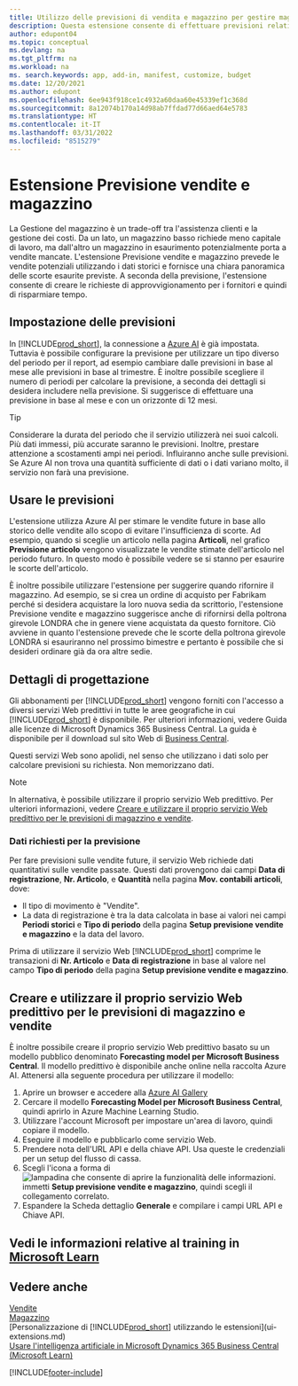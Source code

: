 ```yaml
---
title: Utilizzo delle previsioni di vendita e magazzino per gestire magazzino | Documenti Microsoft
description: Questa estensione consente di effettuare previsioni relative alle vendite, offre una chiara panoramica del magazzino in esaurimento e consente di creare richieste di approvvigionamento per i fornitori.
author: edupont04
ms.topic: conceptual
ms.devlang: na
ms.tgt_pltfrm: na
ms.workload: na
ms. search.keywords: app, add-in, manifest, customize, budget
ms.date: 12/20/2021
ms.author: edupont
ms.openlocfilehash: 6ee943f918ce1c4932a60daa60e45339ef1c368d
ms.sourcegitcommit: 8a12074b170a14d98ab7ffdad77d66aed64e5783
ms.translationtype: HT
ms.contentlocale: it-IT
ms.lasthandoff: 03/31/2022
ms.locfileid: "8515279"
---
```

# <a name="the-sales-and-inventory-forecast-extension"></a>Estensione Previsione vendite e magazzino
La Gestione del magazzino è un trade-off tra l'assistenza clienti e la gestione dei costi. Da un lato, un magazzino basso richiede meno capitale di lavoro, ma dall'altro un magazzino in esaurimento potenzialmente porta a vendite mancate. L'estensione Previsione vendite e magazzino prevede le vendite potenziali utilizzando i dati storici e fornisce una chiara panoramica delle scorte esaurite previste. A seconda della previsione, l'estensione consente di creare le richieste di approvvigionamento per i fornitori e quindi di risparmiare tempo.  

## <a name="setting-up-forecasting"></a>Impostazione delle previsioni
In [!INCLUDE[prod_short](includes/prod_short.md)], la connessione a [Azure AI](https://azure.microsoft.com/overview/ai-platform/) è già impostata. Tuttavia è possibile configurare la previsione per utilizzare un tipo diverso del periodo per il report, ad esempio cambiare dalle previsioni in base al mese alle previsioni in base al trimestre. È inoltre possibile scegliere il numero di periodi per calcolare la previsione, a seconda dei dettagli si desidera includere nella previsione. Si suggerisce di effettuare una previsione in base al mese e con un orizzonte di 12 mesi. 

> [!TIP]  
>   Considerare la durata del periodo che il servizio utilizzerà nei suoi calcoli. Più dati immessi, più accurate saranno le previsioni. Inoltre, prestare attenzione a scostamenti ampi nei periodi. Influiranno anche sulle previsioni. Se Azure AI non trova una quantità sufficiente di dati o i dati variano molto, il servizio non farà una previsione.

## <a name="use-the-forecasts"></a>Usare le previsioni
L'estensione utilizza Azure AI per stimare le vendite future in base allo storico delle vendite allo scopo di evitare l'insufficienza di scorte. Ad esempio, quando si sceglie un articolo nella pagina **Articoli**, nel grafico **Previsione articolo** vengono visualizzate le vendite stimate dell'articolo nel periodo futuro. In questo modo è possibile vedere se si stanno per esaurire le scorte dell'articolo.  

È inoltre possibile utilizzare l'estensione per suggerire quando rifornire il magazzino. Ad esempio, se si crea un ordine di acquisto per Fabrikam perché si desidera acquistare la loro nuova sedia da scrittorio, l'estensione Previsione vendite e magazzino suggerisce anche di rifornirsi della poltrona girevole LONDRA che in genere viene acquistata da questo fornitore. Ciò avviene in quanto l'estensione prevede che le scorte della poltrona girevole LONDRA si esauriranno nel prossimo bimestre e pertanto è possibile che si desideri ordinare già da ora altre sedie.  

## <a name="design-details"></a>Dettagli di progettazione
Gli abbonamenti per [!INCLUDE[prod_short](includes/prod_short.md)] vengono forniti con l'accesso a diversi servizi Web predittivi in tutte le aree geografiche in cui [!INCLUDE[prod_short](includes/prod_short.md)] è disponibile. Per ulteriori informazioni, vedere Guida alle licenze di Microsoft Dynamics 365 Business Central. La guida è disponibile per il download sul sito Web di [Business Central](https://dynamics.microsoft.com/en-us/business-central/overview/). 

Questi servizi Web sono apolidi, nel senso che utilizzano i dati solo per calcolare previsioni su richiesta. Non memorizzano dati.

> [!NOTE]  
>   In alternativa, è possibile utilizzare il proprio servizio Web predittivo. Per ulteriori informazioni, vedere [Creare e utilizzare il proprio servizio Web predittivo per le previsioni di magazzino e vendite](#AnchorText). 

### <a name="data-required-for-forecast"></a>Dati richiesti per la previsione
Per fare previsioni sulle vendite future, il servizio Web richiede dati quantitativi sulle vendite passate. Questi dati provengono dai campi **Data di registrazione**, **Nr. Articolo**, e **Quantità** nella pagina **Mov. contabili articoli**, dove:
-    Il tipo di movimento è "Vendite".
- La data di registrazione è tra la data calcolata in base ai valori nei campi **Periodi storici** e **Tipo di periodo** della pagina **Setup previsione vendite e magazzino** e la data del lavoro.

Prima di utilizzare il servizio Web [!INCLUDE[prod_short](includes/prod_short.md)] comprime le transazioni di **Nr. Articolo** e **Data di registrazione** in base al valore nel campo **Tipo di periodo** della pagina **Setup previsione vendite e magazzino**.

## <a name="create-and-use-your-own-predictive-web-service-for-sales-and-inventory-forecasts"></a><a name="AnchorText"> </a>Creare e utilizzare il proprio servizio Web predittivo per le previsioni di magazzino e vendite
È inoltre possibile creare il proprio servizio Web predittivo basato su un modello pubblico denominato **Forecasting model per Microsoft Business Central**. Il modello predittivo è disponibile anche online nella raccolta Azure AI. Attenersi alla seguente procedura per utilizzare il modello:  

1. Aprire un browser e accedere alla [Azure AI Gallery](https://go.microsoft.com/fwlink/?linkid=828352)  
2. Cercare il modello **Forecasting Model per Microsoft Business Central**, quindi aprirlo in Azure Machine Learning Studio.  
3. Utilizzare l'account Microsoft per impostare un'area di lavoro, quindi copiare il modello.  
4. Eseguire il modello e pubblicarlo come servizio Web.  
5. Prendere nota dell'URL API e della chiave API. Usa queste le credenziali per un setup del flusso di cassa.  
6. Scegli l'icona a forma di ![lampadina che consente di aprire la funzionalità delle informazioni.](media/ui-search/search_small.png "Dimmi cosa vuoi fare") immetti **Setup previsione vendite e magazzino**, quindi scegli il collegamento correlato.  
7. Espandere la Scheda dettaglio **Generale** e compilare i campi URL API e Chiave API.  

## <a name="see-related-training-at-microsoft-learn"></a>Vedi le informazioni relative al training in [Microsoft Learn](/learn/modules/use-sales-inventory-forecast-extension/)


## <a name="see-also"></a>Vedere anche
[Vendite](sales-manage-sales.md)  
[Magazzino](inventory-manage-inventory.md)  
[Personalizzazione di [!INCLUDE[prod_short](includes/prod_short.md)] utilizzando le estensioni](ui-extensions.md)  
[Usare l'intelligenza artificiale in Microsoft Dynamics 365 Business Central (Microsoft Learn)](/learn/paths/use-artificial-intelligence/)  

[!INCLUDE[footer-include](includes/footer-banner.md)]